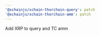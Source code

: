 ```yaml
---
'@xchainjs/xchain-thorchain-query': patch
'@xchainjs/xchain-thorchain-amm': patch
---
```


Add XRP to query and TC amm

